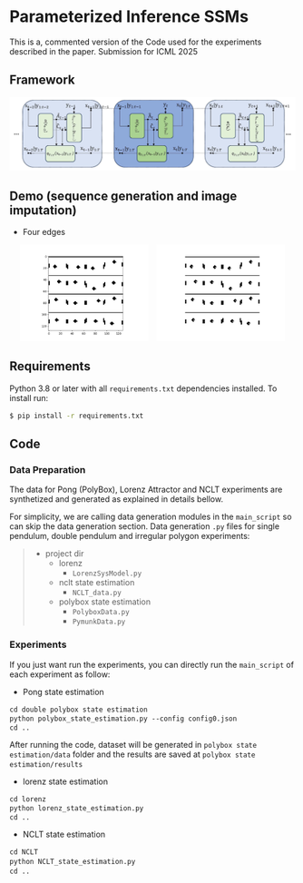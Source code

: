 # Parameterized Inference SSMs
This is a, commented version of the Code used for the experiments described in the paper.
Submission for ICML 2025

## Framework

![image](./Figs/filtering_smoothing.jpg)

## Demo (sequence generation and image imputation)


<!--  ![Demo](./Figs/gen_sequence_genseq12.gif) -->
*  Four edges 
<p align="center">
  <img src="./Figs/gen_sequence_ponggenseq4.gif" alt="Demo 1" width="45%" style="margin-right: 10px;">
  <img src="./Figs/impute_sequence_ponggenseq4.gif" alt="Demo 2" width="45%">
</p>


## Requirements

Python 3.8 or later with all ```requirements.txt``` dependencies installed. To install run:
```bash
$ pip install -r requirements.txt
```

## Code
### Data Preparation
The data for Pong (PolyBox), Lorenz Attractor and NCLT experiments
are synthetized and generated as explained in details bellow.

For simplicity, we are calling data generation modules in the ``main_script`` so can skip the data generation section.
Data generation `.py` files for single pendulum, double pendulum and irregular polygon experiments:

>   * project dir
>     * lorenz
>       * `LorenzSysModel.py`
>     * nclt state estimation
>       * `NCLT_data.py`
>     * polybox state estimation
>       * `PolyboxData.py`
>       * `PymunkData.py`


### Experiments
If you just want run the experiments, you can directly run the ``main_script`` of each experiment as follow:


* Pong state estimation
 ```
cd double polybox state estimation
python polybox_state_estimation.py --config config0.json
cd ..
```
After running the code, dataset will be generated in `polybox state estimation/data` folder and the results are saved at 
`polybox state estimation/results`



* lorenz state estimation
 ```
cd lorenz
python lorenz_state_estimation.py 
cd ..
```




* NCLT state estimation
 ```polybox_state_estimation.py
cd NCLT
python NCLT_state_estimation.py 
cd ..
```



